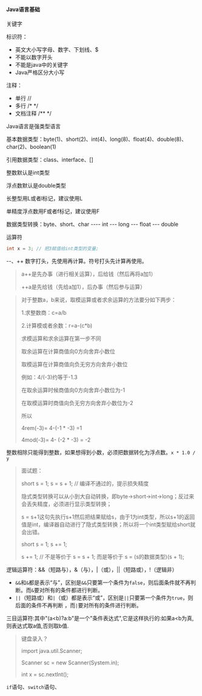 #### Java语言基础

关键字

标识符：

+ 英文大小写字母、数字、下划线、$
+ 不能以数字开头
+ 不能是java中的关键字
+ Java严格区分大小写

注释：

+ 单行 //
+ 多行 /*          */
+ 文档注释 /**        */

Java语言是强类型语言

基本数据类型：byte(1)、short(2)、int(4)、long(8)、float(4)、double(8)、char(2)、boolean(1)

引用数据类型：class、interface、[]

整数默认是int类型

浮点数默认是double类型

长整型用L或者l标记，建议使用L

单精度浮点数用F或者f标记，建议使用F

数据类型转换：byte、short、char ---- int --- long --- float --- double

运算符

```java
int x = 3; // 把3赋值给int类型的变量;
```

--、++ 数字打头，先使用再计算。符号打头先计算再使用。

> a++是先办事（进行相关运算），后给钱（然后再将a加1）
>
> ++a是先给钱（先给a加1），后办事（然后参与运算）

> 对于整数a，b来说，取模运算或者求余运算的方法要分如下两步：
>
> 1.求整数商：c=a/b
>
> 2.计算模或者余数：r=a-(c*b)
>
> 求模运算和求余运算在第一步不同
>
> 取余运算在计算商值向0方向舍弃小数位
>
> 取模运算在计算商值向负无穷方向舍弃小数位
>
> 例如：4/(-3)约等于-1.3
>
> 在取余运算时候商值向0方向舍弃小数位为-1
>
> 在取模运算时商值向负无穷方向舍弃小数位为-2
>
> 所以
>
> 4rem(-3)= 4-(-1 * -3) =1
>
> 4mod(-3)= 4- (-2 * -3) = -2

整数相除只能得到整数，如果想得到小数，必须把数据转化为浮点数。`x * 1.0 / y`

> 面试题：
>
> short s = 1; s = s + 1;  // 编译不通过的，提示损失精度 
>
> 隐式类型转换可以从小到大自动转换，即byte→short→int→long；反过来会丢失精度，必须进行显示类型转换；
>
> s = s+1这句先执行s+1然后把结果赋给s，由于1为int类型，所以s+1的返回值是int，编译器自动进行了隐式类型转换；所以将一个int类型赋给short就会出错。
>
> short s = 1; s += 1;
>
> s += 1; // 不是等价于 s = s + 1; 而是等价于 s = (s的数据类型)(s + 1);

逻辑运算符：&&（短路与），&（与），|（或），||（短路或），!（逻辑非）

+ `&&`和`&`都是表示“与”，区别是`&&`只要第一个条件为`false`，则后面条件就不再判断。而`&`要对所有的条件都进行判断。
+ `||`（短路或）和`|`（或）都是表示“或”，区别是`||`只要第一个条件为`true`，则后面的条件不再判断 ，而`|`要对所有的条件进行判断。


三目运算符:其中"(a<b)?a:b"是一个"条件表达式",它是这样执行的:如果a<b为真,则表达式取a值,否则取b值.

> 键盘录入？
>
> import java.util.Scanner;
>
> Scanner sc = new Scanner(System.in);
>
> int x = sc.nextInt();

`if`语句、`switch`语句、
